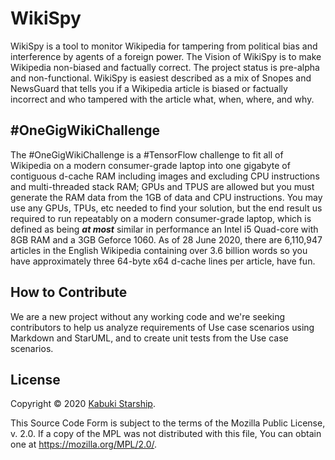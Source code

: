 # WikiSpy

WikiSpy is a tool to monitor Wikipedia for tampering from political bias and interference by agents of a foreign power. The Vision of WikiSpy is to make Wikipedia non-biased and factually correct. The project status is pre-alpha and non-functional. WikiSpy is easiest described as a mix of Snopes and NewsGuard that tells you if a Wikipedia article is biased or factually incorrect and who tampered with the article what, when, where, and why.

## #OneGigWikiChallenge

The #OneGigWikiChallenge is a #TensorFlow challenge to fit all of Wikipedia on a modern consumer-grade laptop into one gigabyte of contiguous d-cache RAM including images and excluding CPU instructions and multi-threaded stack RAM; GPUs and TPUS are allowed but you must generate the RAM data from the 1GB of data and CPU instructions. You may use any GPUs, TPUs, etc needed to find your solution, but the end result us required to run repeatably on a modern consumer-grade laptop, which is defined as being ***at most*** similar in performance an Intel i5 Quad-core with 8GB RAM and a 3GB Geforce 1060. As of 28 June 2020, there are 6,110,947 articles in the English Wikipedia containing over 3.6 billion words so you have approximately three 64-byte x64 d-cache lines per article, have fun.

## How to Contribute

We are a new project without any working code and we're seeking contributors to help us analyze requirements of Use case scenarios using Markdown and StarUML, and to create unit tests from the Use case scenarios.

## License

Copyright © 2020 [Kabuki Starship](https://kabukistarship.com).

This Source Code Form is subject to the terms of the Mozilla Public License, v. 2.0. If a copy of the MPL was not distributed with this file, You can obtain one at <https://mozilla.org/MPL/2.0/>.
